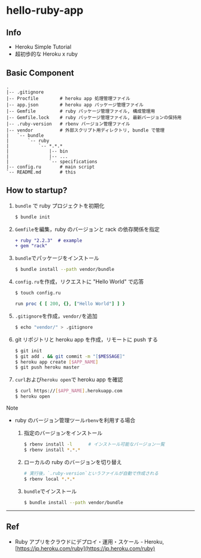 # hello-ruby-app

## Info
* Heroku Simple Tutorial
* 超初歩的な Heroku x ruby

## Basic Component
```
.
|-- .gitignore
|-- Procfile        # heroku app 処理管理ファイル
|-- app.json        # heroku app パッケージ管理ファイル
|-- Gemfile         # ruby パッケージ管理ファイル, 構成管理用
|-- Gemfile.lock    # ruby パッケージ管理ファイル, 最新バージョンの保持用
|-- .ruby-version   # rbenv バージョン管理ファイル
|-- vendor          # 外部スクリプト用ディレクトリ, bundle で管理
|   `-- bundle
|       `-- ruby
|           `-- *.*.*
|               |-- bin
|               |-- ...
|               `-- specifications
|-- config.ru       # main script
`-- README.md       # this
```

## How to startup?
1. `bundle` で ruby プロジェクトを初期化

    ```sh
    $ bundle init
    ```

2. `Gemfile`を編集，ruby のバージョンと rack の依存関係を指定

    ```diff
    + ruby "2.2.3"  # example
    + gem "rack"
    ```

3. `bundle`でパッケージをインストール

    ```sh
    $ bundle install --path vendor/bundle
    ```

4. `config.ru`を作成，リクエストに "Hello World" で応答

    ```sh
    $ touch config.ru
    ```

    ```ruby
    run proc { [ 200, {}, ["Hello World"] ] }
    ```


5. `.gitignore`を作成，`vendor/`を追加

    ```bash
    $ echo "vendor/" > .gitignore
    ```

6. git リポジトリと heroku app を作成，リモートに push する

    ```bash
    $ git init
    $ git add . && git commit -m "[$MESSAGE]"
    $ heroku app create [$APP_NAME]
    $ git push heroku master
    ```

7. `curl`および`heroku open`で heroku app を確認

    ```bash
    $ curl https://[$APP_NAME].herokuapp.com
    $ heroku open
    ```

Note
* ruby のバージョン管理ツール`rbenv`を利用する場合
    1. 指定のバージョンをインストール

        ```sh
        $ rbenv install -l      # インストール可能なバージョン一覧
        $ rbenv install *.*.*
        ```

    2. ローカルの ruby のバージョンを切り替え

        ```sh
        # 実行後，`.ruby-version`というファイルが自動で作成される
        $ rbenv local *.*.*
        ```

    3. `bundle`でインストール

        ```sh
        $ bundle install --path vendor/bundle
        ```


------

## Ref
* Ruby アプリをクラウドにデプロイ・運用・スケール - Heroku, [https://jp.heroku.com/ruby](https://jp.heroku.com/ruby)